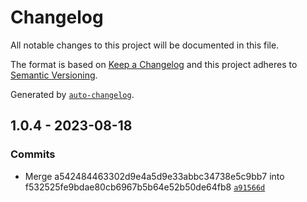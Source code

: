 # Changelog

All notable changes to this project will be documented in this file.

The format is based on [Keep a Changelog](https://keepachangelog.com/en/1.0.0/)
and this project adheres to [Semantic Versioning](https://semver.org/spec/v2.0.0.html).

Generated by [`auto-changelog`](https://github.com/CookPete/auto-changelog).

## 1.0.4 - 2023-08-18

### Commits

- Merge a542484463302d9e4a5d9e33abbc34738e5c9bb7 into f532525fe9bdae80cb6967b5b64e52b50de64fb8 [`a91566d`](https://github.com/rohit1901/ts-gen-typeguards/commit/a91566d2659ccfa12c2ab679518cce45672182e5)
